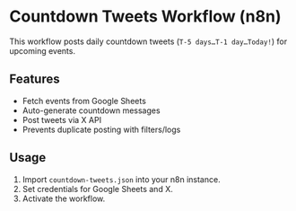 # Countdown Tweets Workflow (n8n)

This workflow posts daily countdown tweets (`T-5 days…T-1 day…Today!`) for upcoming events.

## Features
- Fetch events from Google Sheets
- Auto-generate countdown messages
- Post tweets via X API
- Prevents duplicate posting with filters/logs

## Usage
1. Import `countdown-tweets.json` into your n8n instance.
2. Set credentials for Google Sheets and X.
3. Activate the workflow.
